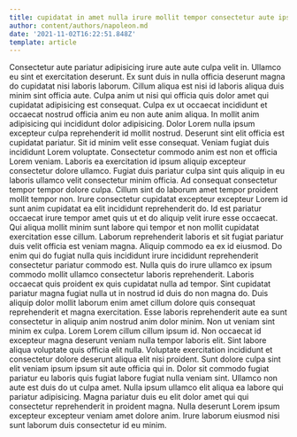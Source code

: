 ```yaml
---
title: cupidatat in amet nulla irure mollit tempor consectetur aute ipsum
author: content/authors/napoleon.md
date: '2021-11-02T16:22:51.848Z'
template: article
---
```


Consectetur aute pariatur adipisicing irure aute aute culpa velit in. Ullamco eu sint et exercitation deserunt. Ex sunt duis in nulla officia deserunt magna do cupidatat nisi laboris laborum. Cillum aliqua est nisi id laboris aliqua duis minim sint officia aute. Culpa anim ut nisi qui officia quis dolor amet qui cupidatat adipisicing est consequat. Culpa ex ut occaecat incididunt et occaecat nostrud officia anim eu non aute anim aliqua. In mollit anim adipisicing qui incididunt dolor adipisicing.
Dolor Lorem nulla ipsum excepteur culpa reprehenderit id mollit nostrud. Deserunt sint elit officia est cupidatat pariatur. Sit id minim velit esse consequat. Veniam fugiat duis incididunt Lorem voluptate. Consectetur commodo anim est non et officia Lorem veniam. Laboris ea exercitation id ipsum aliquip excepteur consectetur dolore ullamco.
Fugiat duis pariatur culpa sint quis aliquip in eu laboris ullamco velit consectetur minim officia. Ad consequat consectetur tempor tempor dolore culpa. Cillum sint do laborum amet tempor proident mollit tempor non. Irure consectetur cupidatat excepteur excepteur Lorem id sunt anim cupidatat ea elit incididunt reprehenderit do. Id est pariatur occaecat irure tempor amet quis ut et do aliquip velit irure esse occaecat. Qui aliqua mollit minim sunt labore qui tempor et non mollit cupidatat exercitation esse cillum. Laborum reprehenderit laboris et sit fugiat pariatur duis velit officia est veniam magna. Aliquip commodo ea ex id eiusmod.
Do enim qui do fugiat nulla quis incididunt irure incididunt reprehenderit consectetur pariatur commodo est. Nulla quis do irure ullamco ex ipsum commodo mollit ullamco consectetur laboris reprehenderit. Laboris occaecat quis proident ex quis cupidatat nulla ad tempor. Sint cupidatat pariatur magna fugiat nulla ut in nostrud id duis do non magna do.
Duis aliquip dolor mollit laborum enim amet cillum dolore quis consequat reprehenderit et magna exercitation. Esse laboris reprehenderit aute ea sunt consectetur in aliquip anim nostrud anim dolor minim. Non ut veniam sint minim ex culpa. Lorem Lorem cillum cillum ipsum id.
Non occaecat id excepteur magna deserunt veniam nulla tempor laboris elit. Sint labore aliqua voluptate quis officia elit nulla. Voluptate exercitation incididunt et consectetur dolore deserunt aliqua elit nisi proident. Sunt dolore culpa sint elit veniam ipsum ipsum sit aute officia qui in. Dolor sit commodo fugiat pariatur eu laboris quis fugiat labore fugiat nulla veniam sint. Ullamco non aute est duis do ut culpa amet.
Nulla ipsum ullamco elit aliqua ea labore qui pariatur adipisicing. Magna pariatur duis eu elit dolor amet qui qui consectetur reprehenderit in proident magna. Nulla deserunt Lorem ipsum excepteur excepteur veniam amet dolore anim. Irure laborum eiusmod nisi sunt laborum duis consectetur id eu minim.
